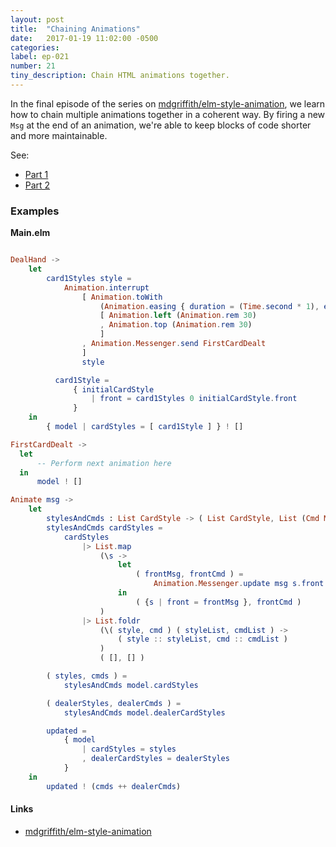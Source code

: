 ```yaml
---
layout: post
title:  "Chaining Animations"
date:   2017-01-19 11:02:00 -0500
categories:
label: ep-021
number: 21
tiny_description: Chain HTML animations together.
---
```


In the final episode of the series on [mdgriffith/elm-style-animation](http://package.elm-lang.org/packages/mdgriffith/elm-style-animation/3.5.1), we learn how
to chain multiple animations together in a coherent way. By firing a new `Msg` at the end of an animation, we're able
to keep blocks of code shorter and more maintainable.

See:
* [Part 1](https://elmseeds.thaterikperson.com/elm-style-animation)
* [Part 2](https://elmseeds.thaterikperson.com/elm-style-animation-two)


### Examples

**Main.elm**

```elm

DealHand ->
    let
        card1Styles style =
            Animation.interrupt
                [ Animation.toWith
                    (Animation.easing { duration = (Time.second * 1), ease = Ease.outCubic })
                    [ Animation.left (Animation.rem 30)
                    , Animation.top (Animation.rem 30)
                    ]
                , Animation.Messenger.send FirstCardDealt
                ]
                style

          card1Style =
              { initialCardStyle
                  | front = card1Styles 0 initialCardStyle.front
              }
    in
        { model | cardStyles = [ card1Style ] } ! []

FirstCardDealt ->
  let
      -- Perform next animation here
  in
      model ! []

Animate msg ->
    let
        stylesAndCmds : List CardStyle -> ( List CardStyle, List (Cmd Msg) )
        stylesAndCmds cardStyles =
            cardStyles
                |> List.map
                    (\s ->
                        let
                            ( frontMsg, frontCmd ) =
                                Animation.Messenger.update msg s.front
                        in
                            ( {s | front = frontMsg }, frontCmd )
                    )
                |> List.foldr
                    (\( style, cmd ) ( styleList, cmdList ) ->
                        ( style :: styleList, cmd :: cmdList )
                    )
                    ( [], [] )

        ( styles, cmds ) =
            stylesAndCmds model.cardStyles

        ( dealerStyles, dealerCmds ) =
            stylesAndCmds model.dealerCardStyles

        updated =
            { model
                | cardStyles = styles
                , dealerCardStyles = dealerStyles
            }
    in
        updated ! (cmds ++ dealerCmds)
```

#### Links

* [mdgriffith/elm-style-animation](http://package.elm-lang.org/packages/mdgriffith/elm-style-animation/3.5.1)
